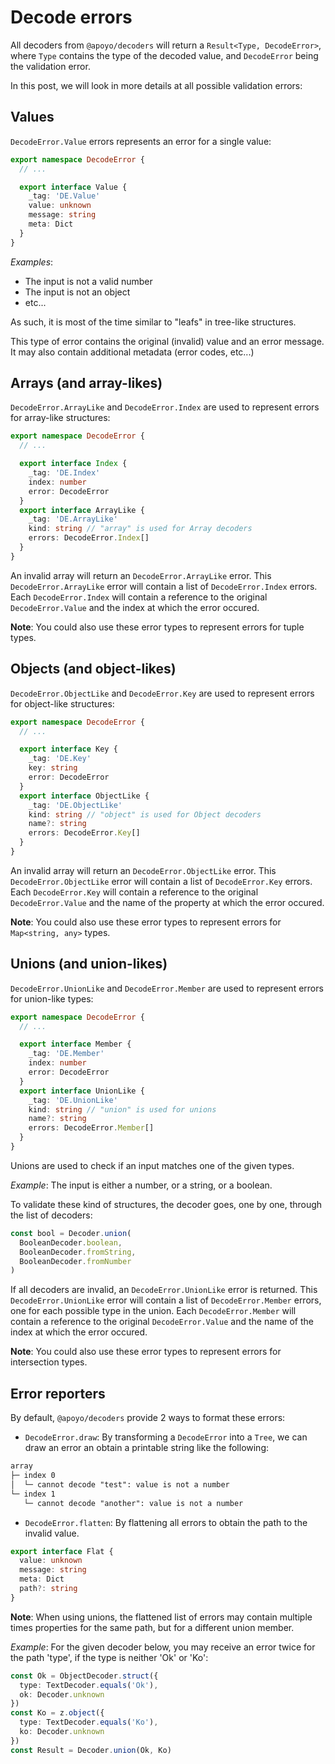 # Decode errors

All decoders from `@apoyo/decoders` will return a `Result<Type, DecodeError>`, where `Type` contains the type of the decoded value, and `DecodeError` being the validation error.

In this post, we will look in more details at all possible validation errors:

## Values

`DecodeError.Value` errors represents an error for a single value:

```ts
export namespace DecodeError {
  // ...

  export interface Value {
    _tag: 'DE.Value'
    value: unknown
    message: string
    meta: Dict
  }
}
```

*Examples*:

- The input is not a valid number
- The input is not an object
- etc...

As such, it is most of the time similar to "leafs" in tree-like structures.

This type of error contains the original (invalid) value and an error message. It may also contain additional metadata (error codes, etc...)

## Arrays (and array-likes)

`DecodeError.ArrayLike` and `DecodeError.Index` are used to represent errors for array-like structures:

```ts
export namespace DecodeError {
  // ...

  export interface Index {
    _tag: 'DE.Index'
    index: number
    error: DecodeError
  }
  export interface ArrayLike {
    _tag: 'DE.ArrayLike'
    kind: string // "array" is used for Array decoders
    errors: DecodeError.Index[]
  }
}
```

An invalid array will return an `DecodeError.ArrayLike` error.
This `DecodeError.ArrayLike` error will contain a list of `DecodeError.Index` errors.
Each `DecodeError.Index` will contain a reference to the original `DecodeError.Value` and the index at which the error occured.

**Note**: You could also use these error types to represent errors for tuple types.

## Objects (and object-likes)

`DecodeError.ObjectLike` and `DecodeError.Key` are used to represent errors for object-like structures:

```ts
export namespace DecodeError {
  // ...

  export interface Key {
    _tag: 'DE.Key'
    key: string
    error: DecodeError
  }
  export interface ObjectLike {
    _tag: 'DE.ObjectLike'
    kind: string // "object" is used for Object decoders
    name?: string
    errors: DecodeError.Key[]
  }
}
```

An invalid array will return an `DecodeError.ObjectLike` error.
This `DecodeError.ObjectLike` error will contain a list of `DecodeError.Key` errors.
Each `DecodeError.Key` will contain a reference to the original `DecodeError.Value` and the name of the property at which the error occured.

**Note**: You could also use these error types to represent errors for `Map<string, any>` types.

## Unions (and union-likes)

`DecodeError.UnionLike` and `DecodeError.Member` are used to represent errors for union-like types:

```ts
export namespace DecodeError {
  // ...

  export interface Member {
    _tag: 'DE.Member'
    index: number
    error: DecodeError
  }
  export interface UnionLike {
    _tag: 'DE.UnionLike'
    kind: string // "union" is used for unions
    name?: string
    errors: DecodeError.Member[]
  }
}
```

Unions are used to check if an input matches one of the given types.

*Example*: The input is either a number, or a string, or a boolean.

To validate these kind of structures, the decoder goes, one by one, through the list of decoders:

```ts
const bool = Decoder.union(
  BooleanDecoder.boolean,
  BooleanDecoder.fromString,
  BooleanDecoder.fromNumber
)
```

If all decoders are invalid, an `DecodeError.UnionLike` error is returned.
This `DecodeError.UnionLike` error will contain a list of `DecodeError.Member` errors, one for each possible type in the union.
Each `DecodeError.Member` will contain a reference to the original `DecodeError.Value` and the name of the index at which the error occured.

**Note**: You could also use these error types to represent errors for intersection types.

## Error reporters

By default, `@apoyo/decoders` provide 2 ways to format these errors:

- `DecodeError.draw`: By transforming a `DecodeError` into a `Tree`, we can draw an error an obtain a printable string like the following:

```txt
array
├─ index 0
│  └─ cannot decode "test": value is not a number
└─ index 1
   └─ cannot decode "another": value is not a number
```

- `DecodeError.flatten`: By flattening all errors to obtain the path to the invalid value.

```ts
export interface Flat {
  value: unknown
  message: string
  meta: Dict
  path?: string
}
```

**Note**: When using unions, the flattened list of errors may contain multiple times properties for the same path, but for a different union member.

*Example*: For the given decoder below, you may receive an error twice for the path 'type', if the type is neither 'Ok' or 'Ko':

```ts
const Ok = ObjectDecoder.struct({
  type: TextDecoder.equals('Ok'),
  ok: Decoder.unknown
})
const Ko = z.object({
  type: TextDecoder.equals('Ko'),
  ko: Decoder.unknown
})
const Result = Decoder.union(Ok, Ko)
```
